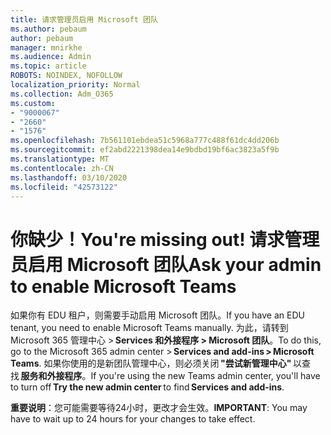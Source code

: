```yaml
---
title: 请求管理员启用 Microsoft 团队
ms.author: pebaum
author: pebaum
manager: mnirkhe
ms.audience: Admin
ms.topic: article
ROBOTS: NOINDEX, NOFOLLOW
localization_priority: Normal
ms.collection: Adm_O365
ms.custom:
- "9000067"
- "2660"
- "1576"
ms.openlocfilehash: 7b561101ebdea51c5968a777c488f61dc4dd206b
ms.sourcegitcommit: ef2abd2221398dea14e9bdbd19bf6ac3823a5f9b
ms.translationtype: MT
ms.contentlocale: zh-CN
ms.lasthandoff: 03/10/2020
ms.locfileid: "42573122"
---
```

# <a name="youre-missing-out-ask-your-admin-to-enable-microsoft-teams"></a><span data-ttu-id="2bc36-102">你缺少！</span><span class="sxs-lookup"><span data-stu-id="2bc36-102">You're missing out!</span></span> <span data-ttu-id="2bc36-103">请求管理员启用 Microsoft 团队</span><span class="sxs-lookup"><span data-stu-id="2bc36-103">Ask your admin to enable Microsoft Teams</span></span>

<span data-ttu-id="2bc36-104">如果你有 EDU 租户，则需要手动启用 Microsoft 团队。</span><span class="sxs-lookup"><span data-stu-id="2bc36-104">If you have an EDU tenant, you need to enable Microsoft Teams manually.</span></span> <span data-ttu-id="2bc36-105">为此，请转到 Microsoft 365 管理中心 > **Services 和外接程序 > Microsoft 团队**。</span><span class="sxs-lookup"><span data-stu-id="2bc36-105">To do this, go to the Microsoft 365 admin center > **Services and add-ins > Microsoft Teams**.</span></span> <span data-ttu-id="2bc36-106">如果你使用的是新团队管理中心，则必须关闭 **"尝试新管理中心"** 以查找 **服务和外接程序**。</span><span class="sxs-lookup"><span data-stu-id="2bc36-106">If you're using the new Teams admin center, you'll have to turn off **Try the new admin center** to find **Services and add-ins**.</span></span> 

<span data-ttu-id="2bc36-107">**重要说明**：您可能需要等待24小时，更改才会生效。</span><span class="sxs-lookup"><span data-stu-id="2bc36-107">**IMPORTANT**: You may have to wait up to 24 hours for your changes to take effect.</span></span>